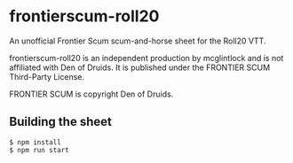 
# frontierscum-roll20

An unofficial Frontier Scum scum-and-horse sheet for the Roll20 VTT.

frontierscum-roll20 is an independent production by mcglintlock and is not affiliated with Den of Druids. It is published under the FRONTIER SCUM Third-Party License.

FRONTIER SCUM is copyright Den of Druids.

## Building the sheet

```
$ npm install
$ npm run start
```